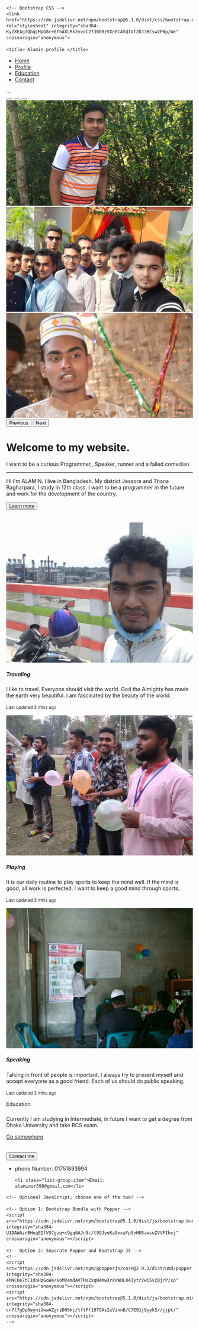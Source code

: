

<html lang="en">
  <head>
    <!-- Required meta tags -->
    <meta charset="utf-8">
    <meta name="viewport" content="width=device-width, initial-scale=1">

    <!-- Bootstrap CSS -->
    <link href="https://cdn.jsdelivr.net/npm/bootstrap@5.1.0/dist/css/bootstrap.min.css" rel="stylesheet" integrity="sha384-KyZXEAg3QhqLMpG8r+8fhAXLRk2vvoC2f3B09zVXn8CA5QIVfZOJ3BCsw2P0p/We" crossorigin="anonymous">

    <title> Alamin profile </title>
  </head>
  <body>
    
<ul class="nav nav-tabs sticky-top " id="myTab" role="tablist">
  <li class="nav-item" role="presentation">
    <a class="nav-link active" id="home-tab" data-toggle="tab" href="#home" role="tab" aria-controls="home" aria-selected="true">Home</a>
  </li>
  <li class="nav-item" role="presentation">
    <a class="nav-link active" id="profile-tab" data-toggle="tab" href="#profiles" role="tab" aria-controls="profile" aria-selected="true">Profile</a>
  </li>
  
<li class="nav-item" role="presentation">
    <a class="nav-link active" id="contact-tab" data-toggle="tab" href="#Educations" role="tab" aria-controls="contact" aria-selected="true">Education </a>
  </li>
  
  <li class="nav-item" role="presentation">
    <a class="nav-link active" id="contact-tab" data-toggle="tab" href="#contacts" role="tab" aria-controls="contact" aria-selected="true">Contact</a>
  </li>
</ul>
<div class="tab-content" id="myTabContent">
  <div class="tab-pane fade show active" id="home" role="tabpanel" aria-labelledby="home-tab">...</div>
  <div class="tab-pane fade" id="profile" role="tabpanel" aria-labelledby="profile-tab"> </div>
  <div class="tab-pane fade" id="contact" role="tabpanel" aria-labelledby="contact-tab"> </div>
</div>
<div id="carouselExampleIndicators" class="carousel slide" data-bs-ride="carousel">
  <div class="carousel-indicators">
    <button type="button" data-bs-target="#carouselExampleIndicators" data-bs-slide-to="0" class="active" aria-current="true" aria-label="Slide 1"></button>
    <button type="button" data-bs-target="#carouselExampleIndicators" data-bs-slide-to="1" aria-label="Slide 2"></button>
    <button type="button" data-bs-target="#carouselExampleIndicators" data-bs-slide-to="2" aria-label="Slide 3"></button>
  </div>
  <div class="carousel-inner">
    <div class="carousel-item active">
      <img src="Img_1.jpg" class="d-block w-100" alt="...">
    </div>
    <div class="carousel-item">
      <img src="Img_2.jpg" class="d-block w-100" alt="...">
    </div>
    <div class="carousel-item">
      <img src="img_3.jpg" class="d-block w-100" alt="...">
    </div>
  </div>
  <button class="carousel-control-prev" type="button" data-bs-target="#carouselExampleIndicators" data-bs-slide="prev">
    <span class="carousel-control-prev-icon" aria-hidden="true"></span>
    <span class="visually-hidden">Previous</span>
  </button>
  <button class="carousel-control-next" type="button" data-bs-target="#carouselExampleIndicators" data-bs-slide="next">
    <span class="carousel-control-next-icon" aria-hidden="true"></span>
    <span class="visually-hidden">Next</span>
  </button>
</div>
<div id="profiles" class="container">
  
<div class="jumbotron">
  <h1 class="display-4"> Welcome to my website. </h1>
  <p class="lead">I want to be a curious  Programmer,, Speaker, runner and a failed comedian.</p>
  <hr class="my-4">
  <p> Hi i'm ALAMIN. I live in Bangladesh.  My district Jessore and Thana Bagharpara, I study in 12th class.  I want to be a programmer in the future and work for the development of the country.
 </p>
  <button><a href="https://www.linkedin.com/in/md-alamin-720b41214" width="300 " alt=" LinkedIn "  Target="_blank">Learn more  </a> </button>

</div>
  
</div>
    <br> <br>
<div  class="container">
  
<div class="card-group">
  <div class="card">
    <img src=" Traval.jpg" class="card-img-top" alt="...">
    <div class="card-body">
      <h5 class="card-title">Travaling</h5>
      <p class="card-text">I like to travel.  Everyone should visit the world.  God the Almighty has made the earth very beautiful.  I am fascinated by the beauty of the world.</p>
      <p class="card-text"><small class="text-muted">Last updated 3 mins ago</small></p>
    </div>
  </div>
  <div  class="card">
    <img src="Play.jpg" class="card-img-top" alt="...">
    <div class="card-body">
      <h5 class="card-title"> Playing</h5>
      <p class="cardcardcard-te" >It is our daily routine to play sports to keep the mind well. If the mind is good, all work is perfected.  I want to keep a good mind through sports.</p>
      <p class="card-text"><small class="text-muted">Last updated 3 mins ago</small></p>
    </div>
  </div>
  <div class="card">
    <img src="Markating.jpg" class="card-img-top" alt="...">
    <div class="card-body">
      <h5 class="card-title">Speaking</h5>
      <p class="card-text">Talking in front of people is important. I always try to present myself and accept everyone as a good friend. Each of us should do public speaking.
</p>
      <p class="card-text"><small class="text-muted">Last updated 3 mins ago</small></p>
    </div>
  </div>
</div>
  
</div>


<div id="Educations"  class="container">
<div class="card">
  <div class="card-header">
    Education 
  </div>
  <div class="card-body">
    <h5 class="card-title"> </h5>
    <p class="card-text">Currently I am studying in Intermediate, in future I want to get a degree from Dhaka University and take BCS exam.</p>
    <a href="#" class="btn btn-primary">Go somewhere</a>
  </div>
</div>
</div>
    <br>
   <br>
<div id="contacts"  class="container">
<div class="card" style="width: 18rem;">
  <div class="card-header">
  <button> Contact me  </button>
  </div>
  <ul class="list-group list-group-flush">
    <li class="list-group-item">phone Number: 01751893994 </li>
   
    <li class="list-group-item">Email: alaminsr599@gmail.com</li>
    
  </ul>
</div>
</div>
    
   

    <!-- Optional JavaScript; choose one of the two! -->

    <!-- Option 1: Bootstrap Bundle with Popper -->
    <script src="https://cdn.jsdelivr.net/npm/bootstrap@5.1.0/dist/js/bootstrap.bundle.min.js" integrity="sha384-U1DAWAznBHeqEIlVSCgzq+c9gqGAJn5c/t99JyeKa9xxaYpSvHU5awsuZVVFIhvj" crossorigin="anonymous"></script>

    <!-- Option 2: Separate Popper and Bootstrap JS -->
    <!--
    <script src="https://cdn.jsdelivr.net/npm/@popperjs/core@2.9.3/dist/umd/popper.min.js" integrity="sha384-eMNCOe7tC1doHpGoWe/6oMVemdAVTMs2xqW4mwXrXsW0L84Iytr2wi5v2QjrP/xp" crossorigin="anonymous"></script>
    <script src="https://cdn.jsdelivr.net/npm/bootstrap@5.1.0/dist/js/bootstrap.min.js" integrity="sha384-cn7l7gDp0eyniUwwAZgrzD06kc/tftFf19TOAs2zVinnD/C7E91j9yyk5//jjpt/" crossorigin="anonymous"></script>
    -->
  </body>
</html>
